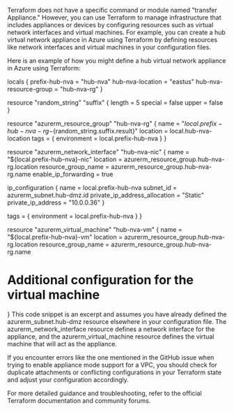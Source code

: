 Terraform does not have a specific command or module named "transfer Appliance." However, you can use Terraform to manage infrastructure that includes appliances or devices by configuring resources such as virtual network interfaces and virtual machines. For example, you can create a hub virtual network appliance in Azure using Terraform by defining resources like network interfaces and virtual machines in your configuration files.

Here is an example of how you might define a hub virtual network appliance in Azure using Terraform:

locals {
  prefix-hub-nva = "hub-nva"
  hub-nva-location = "eastus"
  hub-nva-resource-group = "hub-nva-rg"
}

resource "random_string" "suffix" {
  length = 5
  special = false
  upper = false
}

resource "azurerm_resource_group" "hub-nva-rg" {
  name = "${local.prefix-hub-nva}-rg-${random_string.suffix.result}"
  location = local.hub-nva-location
  tags = {
    environment = local.prefix-hub-nva
  }
}

resource "azurerm_network_interface" "hub-nva-nic" {
  name = "${local.prefix-hub-nva}-nic"
  location = azurerm_resource_group.hub-nva-rg.location
  resource_group_name = azurerm_resource_group.hub-nva-rg.name
  enable_ip_forwarding = true

  ip_configuration {
    name = local.prefix-hub-nva
    subnet_id = azurerm_subnet.hub-dmz.id
    private_ip_address_allocation = "Static"
    private_ip_address = "10.0.0.36"
  }

  tags = {
    environment = local.prefix-hub-nva
  }
}

resource "azurerm_virtual_machine" "hub-nva-vm" {
  name = "${local.prefix-hub-nva}-vm"
  location = azurerm_resource_group.hub-nva-rg.location
  resource_group_name = azurerm_resource_group.hub-nva-rg.name
  # Additional configuration for the virtual machine
}
This code snippet is an excerpt and assumes you have already defined the azurerm_subnet.hub-dmz resource elsewhere in your configuration file. The azurerm_network_interface resource defines a network interface for the appliance, and the azurerm_virtual_machine resource defines the virtual machine that will act as the appliance.

If you encounter errors like the one mentioned in the GitHub issue when trying to enable appliance mode support for a VPC, you should check for duplicate attachments or conflicting configurations in your Terraform state and adjust your configuration accordingly.

For more detailed guidance and troubleshooting, refer to the official Terraform documentation and community forums.